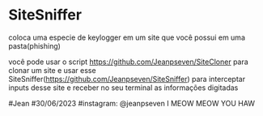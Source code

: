 # SiteSniffer
coloca uma especie de keylogger em um site que você possui em uma pasta(phishing)

você pode usar o script https://github.com/Jeanpseven/SiteCloner para clonar um site e usar esse SiteSniffer(https://github.com/Jeanpseven/SiteSniffer) para interceptar inputs desse site e receber no seu terminal as informações digitadas

#Jean
#30/06/2023
#instagram: @jeanpseven
I MEOW MEOW YOU HAW

